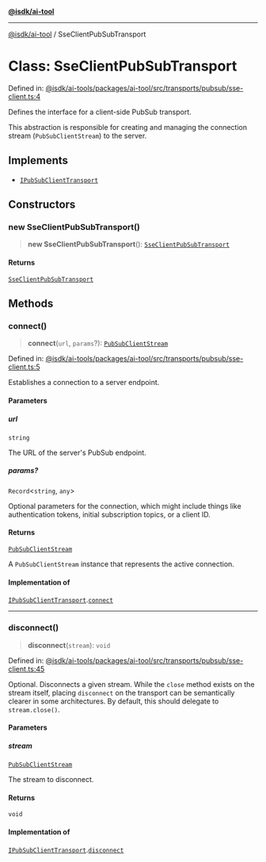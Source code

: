 [**@isdk/ai-tool**](../README.md)

***

[@isdk/ai-tool](../globals.md) / SseClientPubSubTransport

# Class: SseClientPubSubTransport

Defined in: [@isdk/ai-tools/packages/ai-tool/src/transports/pubsub/sse-client.ts:4](https://github.com/isdk/ai-tool.js/blob/4ebf370aaec9c78535cb40ffc19656d7bddcb145/src/transports/pubsub/sse-client.ts#L4)

Defines the interface for a client-side PubSub transport.

This abstraction is responsible for creating and managing the connection
stream (`PubSubClientStream`) to the server.

## Implements

- [`IPubSubClientTransport`](../interfaces/IPubSubClientTransport.md)

## Constructors

### new SseClientPubSubTransport()

> **new SseClientPubSubTransport**(): [`SseClientPubSubTransport`](SseClientPubSubTransport.md)

#### Returns

[`SseClientPubSubTransport`](SseClientPubSubTransport.md)

## Methods

### connect()

> **connect**(`url`, `params`?): [`PubSubClientStream`](../interfaces/PubSubClientStream.md)

Defined in: [@isdk/ai-tools/packages/ai-tool/src/transports/pubsub/sse-client.ts:5](https://github.com/isdk/ai-tool.js/blob/4ebf370aaec9c78535cb40ffc19656d7bddcb145/src/transports/pubsub/sse-client.ts#L5)

Establishes a connection to a server endpoint.

#### Parameters

##### url

`string`

The URL of the server's PubSub endpoint.

##### params?

`Record`\<`string`, `any`\>

Optional parameters for the connection, which might include
  things like authentication tokens, initial subscription topics, or a client ID.

#### Returns

[`PubSubClientStream`](../interfaces/PubSubClientStream.md)

A `PubSubClientStream` instance that represents the active connection.

#### Implementation of

[`IPubSubClientTransport`](../interfaces/IPubSubClientTransport.md).[`connect`](../interfaces/IPubSubClientTransport.md#connect)

***

### disconnect()

> **disconnect**(`stream`): `void`

Defined in: [@isdk/ai-tools/packages/ai-tool/src/transports/pubsub/sse-client.ts:45](https://github.com/isdk/ai-tool.js/blob/4ebf370aaec9c78535cb40ffc19656d7bddcb145/src/transports/pubsub/sse-client.ts#L45)

Optional. Disconnects a given stream.
While the `close` method exists on the stream itself, placing `disconnect`
on the transport can be semantically clearer in some architectures.
By default, this should delegate to `stream.close()`.

#### Parameters

##### stream

[`PubSubClientStream`](../interfaces/PubSubClientStream.md)

The stream to disconnect.

#### Returns

`void`

#### Implementation of

[`IPubSubClientTransport`](../interfaces/IPubSubClientTransport.md).[`disconnect`](../interfaces/IPubSubClientTransport.md#disconnect)
